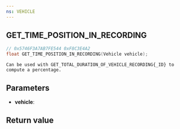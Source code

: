 ```yaml
---
ns: VEHICLE
---
```

## GET_TIME_POSITION_IN_RECORDING

```c
// 0x5746F3A7AB7FE544 0xF8C3E4A2
float GET_TIME_POSITION_IN_RECORDING(Vehicle vehicle);
```

```
Can be used with GET_TOTAL_DURATION_OF_VEHICLE_RECORDING{_ID} to compute a percentage.
```

## Parameters
* **vehicle**: 

## Return value
